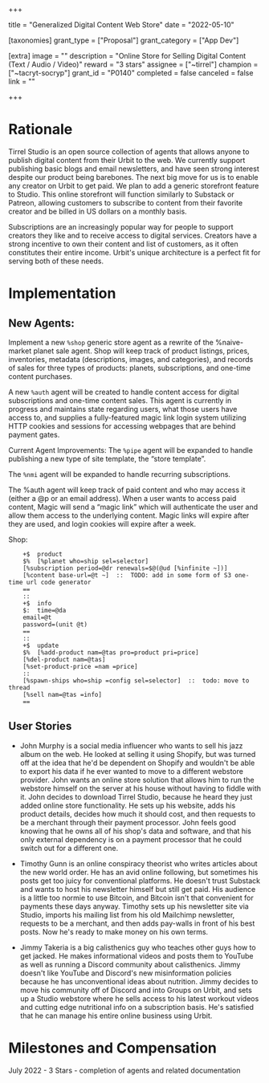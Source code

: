 +++

title = "Generalized Digital Content Web Store"
date = "2022-05-10"

[taxonomies]
grant_type = ["Proposal"]
grant_category = ["App Dev"]

[extra]
image = ""
description = "Online Store for Selling Digital Content (Text / Audio / Video)"
reward = "3 stars"
assignee = ["~tirrel"]
champion = ["~tacryt-socryp"]
grant_id = "P0140"
completed = false
canceled = false
link = ""

+++

# Rationale
Tirrel Studio is an open source collection of agents that allows anyone to publish digital content from their Urbit to the web. We currently support publishing basic blogs and email newsletters, and have seen strong interest despite our product being barebones. The next big move for us is to enable any creator on Urbit to get paid. We plan to add a generic storefront feature to Studio. This online storefront will function similarly to Substack or Patreon, allowing customers to subscribe to content from their favorite creator and be billed in US dollars on a monthly basis.

Subscriptions are an increasingly popular way for people to support creators they like and to receive access to digital services. Creators have a strong incentive to own their content and list of customers, as it often constitutes their entire income. Urbit's unique architecture is a perfect fit for serving both of these needs.

# Implementation
## New Agents:
Implement a new `%shop` generic store agent as a rewrite of the %naive-market planet sale agent. Shop will keep track of product listings, prices, inventories, metadata (descriptions, images, and categories), and records of sales for three types of products: planets, subscriptions, and one-time content purchases.

A new `%auth` agent will be created to handle content access for digital subscriptions and one-time content sales. This agent is currently in progress and maintains state regarding users, what those users have access to, and supplies a fully-featured magic link login system utilizing HTTP cookies and sessions for accessing webpages that are behind payment gates.

Current Agent Improvements:
The `%pipe` agent will be expanded to handle publishing a new type of site template, the “store template”.

The `%nmi` agent will be expanded to handle recurring subscriptions.

The %auth agent will keep track of paid content and who may access it (either a @p or an email address). When a user wants to access paid content, Magic will send a “magic link” which will authenticate the user and allow them access to the underlying content. Magic links will expire after they are used, and login cookies will expire after a week.

Shop:

```
    +$  product
    $%  [%planet who=ship sel=selector]
    [%subscription period=@dr renewals=$@(@ud [%infinite ~])]
    [%content base-url=@t ~]  ::  TODO: add in some form of S3 one-time url code generator
    ==
    ::
    +$  info
    $:  time=@da
    email=@t
    password=(unit @t)
    ==
    ::
    +$  update
    $%  [%add-product nam=@tas pro=product pri=price]
    [%del-product nam=@tas]
    [%set-product-price =nam =price]
    ::
    [%spawn-ships who=ship =config sel=selector]  ::  todo: move to thread
    [%sell nam=@tas =info]
    ==
``` 
## User Stories
- John Murphy is a social media influencer who wants to sell his jazz album on the web. He looked at selling it using Shopify, but was turned off at the idea that he'd be dependent on Shopify and wouldn't be able to export his data if he ever wanted to move to a different webstore provider. John wants an online store solution that allows him to run the webstore himself on the server at his house without having to fiddle with it. John decides to download Tirrel Studio, because he heard they just added online store functionality. He sets up his website, adds his product details, decides how much it should cost, and then requests to be a merchant through their payment processor. John feels good knowing that he owns all of his shop's data and software, and that his only external dependency is on a payment processor that he could switch out for a different one.

- Timothy Gunn is an online conspiracy theorist who writes articles about the new world order. He has an avid online following, but sometimes his posts get too juicy for conventional platforms. He doesn't trust Substack and wants to host his newsletter himself but still get paid. His audience is a little too normie to use Bitcoin, and Bitcoin isn't that convenient for payments these days anyway. Timothy sets up his newsletter site via Studio, imports his mailing list from his old Mailchimp newsletter, requests to be a merchant, and then adds pay-walls in front of his best posts. Now he's ready to make money on his own terms.

- Jimmy Takeria is a big calisthenics guy who teaches other guys how to get jacked. He makes informational videos and posts them to YouTube as well as running a Discord community about calisthenics. Jimmy doesn't like YouTube and Discord's new misinformation policies because he has unconventional ideas about nutrition. Jimmy decides to move his community off of Discord and into Groups on Urbit, and sets up a Studio webstore where he sells access to his latest workout videos and cutting edge nutritional info on a subscription basis. He's satisfied that he can manage his entire online business using Urbit.

# Milestones and Compensation
July 2022 - 3 Stars - completion of agents and related documentation
